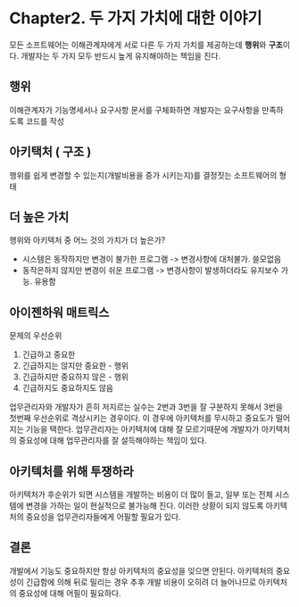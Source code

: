# Chapter2. 두 가지 가치에 대한 이야기

모든 소프트웨어는 이해관계자에게 서로 다른 두 가지 가치를 제공하는데 **행위**와 **구조**이다. 개발자는 두 가지 모두 반드시 높게 유지해야하는 책임을 진다.

## 행위
이해관계자가 기능명세서나 요구사항 문서를 구체화하면 개발자는 요구사항을 만족하도록 코드를 작성

## 아키택처 ( 구조 )
행위를 쉽게 변경할 수 있는지(개발비용을 증가 시키는지)를 결정짓는 소프트웨어의 형태

## 더 높은 가치
행위와 아키텍처 중 어느 것의 가치가 더 높은가?
- 시스템은 동작하지만 변경이 불가한 프로그램 -> 변경사항에 대처불가. 쓸모없음
- 동작은하지 않지만 변경이 쉬운 프로그램 -> 변경사항이 발생하더라도 유지보수 가능. 유용함

## 아이젠하워 매트릭스
문제의 우선순위
1. 긴급하고 중요한
2. 긴급하지는 않지만 중요한 - 행위
3. 긴급하지만 중요하지 않은 - 행위
4. 긴급하지도 중요하지도 않음

업무관리자와 개발자가 흔히 저지르는 실수는 2번과 3번을 잘 구분하지 못해서 3번을 첫번째 우선순위로 격상시키는 경우이다. 이 경우에 아키텍처를 무시하고 중요도가 떨어지는 기능을 택한다.
업무관리자는 아키텍처에 대해 잘 모르기때문에 개발자가 아키텍처의 중요성에 대해 업무관리자를 잘 설득해야하는 책임이 있다.

## 아키텍처를 위해 투쟁하라
아키텍처가 후순위가 되면 시스템을 개발하는 비용이 더 많이 들고, 일부 또는 전체 시스템에 변경을 가하는 일이 현실적으로 불가능해 진다.
이러한 상황이 되지 않도록 아키텍처의 중요성을 업무관리자들에게 어필할 필요가 있다.

## 결론
개발에서 기능도 중요하지만 항상 아키텍처의 중요성을 잊으면 안된다.
아키텍처의 중요성이 긴급함에 의해 뒤로 밀리는 경우 추후 개발 비용이 오히려 더 늘어나므로 아키텍처의 중요성에 대해 어필이 필요하다.